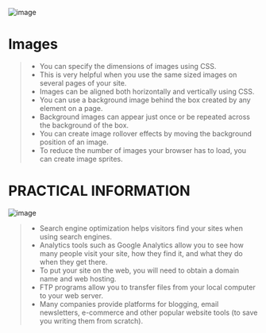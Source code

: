 ![image](https://repository-images.githubusercontent.com/134285701/635de980-586d-11ea-9220-1a3211239c30)

# Images

> - You can specify the dimensions of images using CSS.
> - This is very helpful when you use the same sized images on several pages of your site.
> - Images can be aligned both horizontally and vertically using CSS.
> - You can use a background image behind the box created by any element on a page.
> - Background images can appear just once or be repeated across the background of the box.
> - You can create image rollover effects by moving the background position of an image.
> - To reduce the number of images your browser has to load, you can create image sprites.


# PRACTICAL INFORMATION

![image](https://victor-mochere.com/wp-content/uploads/2020/04/How-to-convert-URL-to-HTML-embed-code.jpg)
> - Search engine optimization helps visitors find your sites when using search engines.
> - Analytics tools such as Google Analytics allow you to see how many people visit your site, how they find it, and what they do when they get there.
> - To put your site on the web, you will need to obtain a domain name and web hosting.
> - FTP programs allow you to transfer files from your local computer to your web server.
> - Many companies provide platforms for blogging, email newsletters, e-commerce and other popular website tools (to save you writing them from scratch).